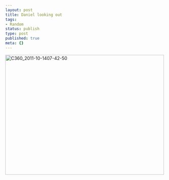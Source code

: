 ```yaml
---
layout: post
title: Daniel looking out
tags:
- Random
status: publish
type: post
published: true
meta: {}
---
```

<div class='posterous_autopost'><div class='p_embed p_image_embed'> <a href="http://posterous.com/getfile/files.posterous.com/fzero/exjPa6OqGOASk4iMREnZvpb97VAf5HzB6YGgxHw4bsxmUADBix13cuXow9av/C360_2011-10-1407-42-50.jpg.scaled.1000.jpg"><img alt="C360_2011-10-1407-42-50" height="377" src="http://posterous.com/getfile/files.posterous.com/fzero/Ctye42sZJ1hPleQkgxewiySzXeGokXUVj8dxwUPs9LWFotQeb8zNQIRslkbh/C360_2011-10-1407-42-50.jpg.scaled.500.jpg" width="500" /></a> </div> </div>
